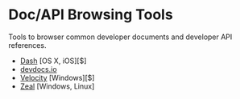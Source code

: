 # Doc/API Browsing Tools

Tools to browser common developer documents and developer API references.

* [Dash](https://kapeli.com/dash) [OS X, iOS][$]
* [devdocs.io](http://devdocs.io/)
* [Velocity](https://velocity.silverlakesoftware.com/) [Windows][$]
* [Zeal](https://zealdocs.org/) [Windows, Linux]










































 






